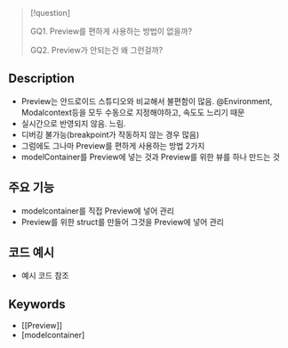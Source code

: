 >[!question]
>
>GQ1. Preview를 편하게 사용하는 방법이 없을까?  
>
>GQ2. Preview가 안되는건 왜 그런걸까?


## Description
- Preview는 안드로이드 스튜디오와 비교해서 불편함이 많음. @Environment, Modalcontext등을 모두 수동으로 지정해야하고, 속도도 느리기 때문
- 실시간으로 반영되지 않음. 느림.
- 디버깅 불가능(breakpoint가 작동하지 않는 경우 많음)
- 그럼에도 그나마 Preview를 편하게 사용하는 방법 2가지
- modelContainer를 Preview에 넣는 것과 Preview를 위한 뷰를 하나 만드는 것

## 주요 기능
- modelcontainer를 직접 Preview에 넣어 관리
- Preview를 위한 struct를 만들어 그것을 Preview에 넣어 관리

## 코드 예시
- 예시 코드 참조

## Keywords
- [[Preview]]
- [modelcontainer]
